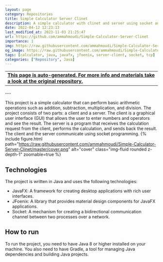 ```yaml
---
layout: page
category: Repositories
title: Simple Calculator Server Clinet
description: A simple calculator with clinet and server using socket and javafx gui with jfoenix beautiful design
date: 2022-04-12 12:23:13 
last_modified_at: 2023-11-03 21:25:47 
url: https://github.com/ammahmoudi/Simple-Calculator-Server-Clinet
importance: 1
img: https://raw.githubusercontent.com/ammahmoudi/Simple-Calculator-Server-Clinet/master/cover.png
og_image: https://raw.githubusercontent.com/ammahmoudi/Simple-Calculator-Server-Clinet/master/cover.png
tags: [calculator, java, javafx, jfoenix, server-client, socket, tcp]
categories: ["Repository", Java]
---
```

<div id="open-in-github" > <table class="table-cv list-group-table"> <tbody> <tr>    <td class="list-group-name"><b>   <a href="https://github.com/ammahmoudi/Simple-Calculator-Server-Clinet" rel="external nofollow noopener" target="_blank"><i class="fa-brands fa-github"></i> This page is auto-generated. For more info and materials take a look at the original repository.</a> </b></td></tr> </tbody> </table></div>
---

This project is a simple calculator that can perform basic arithmetic operations such as addition, subtraction, multiplication, and division. The project consists of two parts: a client and a server. The client is a graphical user interface (GUI) that allows the user to enter numbers and operators and see the result. The server is a program that receives the calculation request from the client, performs the calculation, and sends back the result. The client and the server communicate using socket programming.
{% include figure.html path="https://raw.githubusercontent.com/ammahmoudi/Simple-Calculator-Server-Clinet/master/cover.png" alt="cover" class="img-fluid rounded z-depth-1" zoomable=true %}
## Technologies

The project is written in Java and uses the following technologies:

- JavaFX: A framework for creating desktop applications with rich user interfaces.
- JFoenix: A library that provides material design components for JavaFX applications.
- Socket: A mechanism for creating a bidirectional communication channel between two processes over a network.

## How to run

To run the project, you need to have Java 8 or higher installed on your machine. You also need to have Gradle, a tool for managing Java dependencies and building Java projects.





